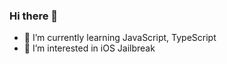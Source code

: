 ### Hi there 👋

- 🌱 I’m currently learning JavaScript, TypeScript
- 👀 I’m interested in iOS Jailbreak
